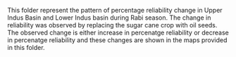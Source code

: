 This folder represent the pattern of percentage reliability change in Upper Indus Basin and Lower Indus basin during Rabi season. The change in reliability was observed by replacing the sugar cane crop with oil seeds. The observed change is either increase in percenatge reliability or decrease in percenatge reliability and these changes are shown in the maps provided in this folder. 
